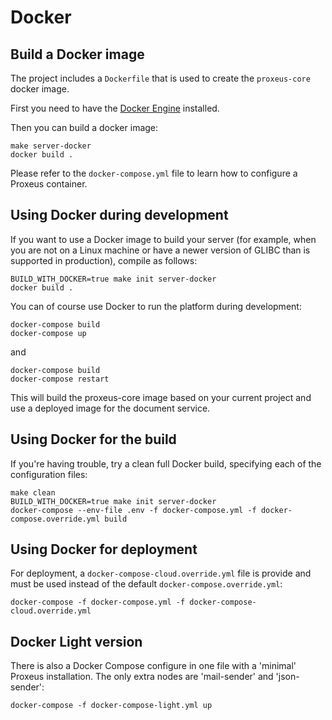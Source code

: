 # Docker


## Build a Docker image

The project includes a `Dockerfile` that is used to create the `proxeus-core` docker image.

First you need to have the [Docker Engine](https://docs.docker.com/install/) installed.

Then you can build a docker image:

```
make server-docker
docker build .
```

Please refer to the `docker-compose.yml` file to learn how to configure a Proxeus container.

## Using Docker during development

If you want to use a Docker image to build your server (for example, when you are not on a Linux machine or have a newer version of GLIBC than is supported in production), compile as follows:

```
BUILD_WITH_DOCKER=true make init server-docker
docker build .
```

You can of course use Docker to run the platform during development:

```
docker-compose build
docker-compose up
```

and

```
docker-compose build
docker-compose restart
```

This will build the proxeus-core image based on your current project and use a deployed image
for the document service.

## Using Docker for the build

If you're having trouble, try a clean full Docker build, specifying each of the configuration files:

```
make clean
BUILD_WITH_DOCKER=true make init server-docker
docker-compose --env-file .env -f docker-compose.yml -f docker-compose.override.yml build
```

## Using Docker for deployment

For deployment, a `docker-compose-cloud.override.yml` file is provide and must be used
instead of the default `docker-compose.override.yml`:

```
docker-compose -f docker-compose.yml -f docker-compose-cloud.override.yml
```

## Docker Light version

There is also a Docker Compose configure in one file with a 'minimal' Proxeus installation. The only extra nodes are 'mail-sender' and 'json-sender':

```
docker-compose -f docker-compose-light.yml up
```